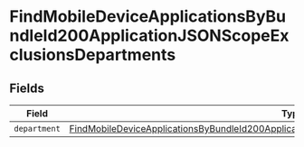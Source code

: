 # FindMobileDeviceApplicationsByBundleId200ApplicationJSONScopeExclusionsDepartments


## Fields

| Field                                                                                                                                                                                                                   | Type                                                                                                                                                                                                                    | Required                                                                                                                                                                                                                | Description                                                                                                                                                                                                             |
| ----------------------------------------------------------------------------------------------------------------------------------------------------------------------------------------------------------------------- | ----------------------------------------------------------------------------------------------------------------------------------------------------------------------------------------------------------------------- | ----------------------------------------------------------------------------------------------------------------------------------------------------------------------------------------------------------------------- | ----------------------------------------------------------------------------------------------------------------------------------------------------------------------------------------------------------------------- |
| `department`                                                                                                                                                                                                            | [FindMobileDeviceApplicationsByBundleId200ApplicationJSONScopeExclusionsDepartmentsDepartment](../../models/operations/findmobiledeviceapplicationsbybundleid200applicationjsonscopeexclusionsdepartmentsdepartment.md) | :heavy_minus_sign:                                                                                                                                                                                                      | N/A                                                                                                                                                                                                                     |